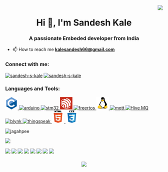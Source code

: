 <div>
  <img align="right" src="https://visitor-badge.laobi.icu/badge?page_id=JAGAHPEE" />
</div>
<h1 align="center">Hi 👋, I'm Sandesh Kale</h1>
<h3 align="center">A passionate Embeded developer from India</h3>

- 📫 How to reach me **kalesandesh66@gmail.com**

<h3 align="left">Connect with me:</h3>
<p align="left">
<a href="https://linkedin.com/in/sandesh-s-kale" target="blank"><img align="center" src="https://raw.githubusercontent.com/rahuldkjain/github-profile-readme-generator/master/src/images/icons/Social/linked-in-alt.svg" alt="sandesh-s-kale" height="30" width="40" /></a>
<a href="https://www.instagram.com/mr._sk_oo7/)" target="blank"><img align="center" src="https://logos-world.net/wp-content/uploads/2020/06/Instagram-Logo.png" alt="sandesh-s-kale" height="30" width="55" /></a>
</p>

<h3 align="left">Languages and Tools:</h3>
<p align="left"> <a href="https://www.cprogramming.com/" target="_blank" rel="noreferrer"> <img src="https://raw.githubusercontent.com/devicons/devicon/master/icons/c/c-original.svg" alt="c" width="40" height="40"/> </a>  <a href="https://www.arduino.cc/" target="_blank" rel="noreferrer"> <img src="https://cdn.worldvectorlogo.com/logos/arduino-1.svg" alt="arduino" width="40" height="40"/> </a>  <a href="https://www.st.com/en/development-tools/stm32cubeide.html" target="_blank" srel="noreferrer"> <img src="https://www.disk91.com/wp-content/uploads/2018/09/12180191.png" alt="stm32" width="40" height="40"/> </a> <a href="https://www.espressif.com/" target="_blank" srel="noreferrer"> <img src="https://github.com/JAGAHPEE/JAGAHPEE/blob/master/espressif.png" alt="espressif" width="40" height="40"/> </a> <a href="https://www.freertos.org/index.html/" target="_blank" srel="noreferrer"> <img src="https://www.kaliop.com/app/uploads/2019/01/freertos_color-1.png" alt="freertos" width="100" height="40"/> </a> <a href="https://www.linux.org/" target="_blank" srel="noreferrer"> <img src="https://raw.githubusercontent.com/devicons/devicon/master/icons/linux/linux-original.svg" alt="linux" width="40" height="40"/> </a> <a href="https://mqtt.org/" target="_blank" srel="noreferrer"> <img src="https://mqtt.org/assets/img/mqtt-logo-transp.svg" alt="mqtt" width="100" height="40"/> </a> <a href="https://www.mqtt-dashboard.com/" target="_blank" srel="noreferrer"> <img src="https://cdn.startbase.com/images/magazine/2021/05/03-hivemq-vert.jpg?w=1108" alt="Hive MQ" width="40" height="40"/> </a> <a href="https://blynk.io/" target="_blank" srel="noreferrer"> <img src="https://assets-global.website-files.com/64e7613f72bbd136b54a5f25/64e7613f72bbd136b54a5f2c_Blynk-logo-app-icon.svg" alt="blynk" width="100" height="40"/> </a>  <a href="https://thingspeak.com/" target="_blank" srel="noreferrer"> <img src="https://thingspeak.com/assets/thingspeak_logo_white-ef4990033a96773df16f2a98e7d72e06f1f497d026145ebbcce1aa9d974e9015.png" alt="thingspeak" width="170" height="40"/> </a> <a href="https://www.w3.org/html/" target="_blank" rel="noreferrer"> <img src="https://raw.githubusercontent.com/devicons/devicon/master/icons/html5/html5-original-wordmark.svg" alt="html5" width="40" height="40"/> </a>  <a href="https://www.w3schools.com/css/" target="_blank" rel="noreferrer"> <img src="https://raw.githubusercontent.com/devicons/devicon/master/icons/css3/css3-original-wordmark.svg" alt="css3" width="40" height="40"/> </a> </p>

<p><img align="center" src="https://github-readme-stats.vercel.app/api/top-langs?username=jagahpee&theme=dark&show_icons=true&locale=en&layout=compact&hide_progress=true" alt="jagahpee" /></p>

![](https://github-readme-stats.vercel.app/api?username=JAGAHPEE&theme=dark&show_icons=true)

[![](https://github-readme-stats.vercel.app/api/pin/?username=JAGAHPEE&theme=dark&repo=CDAC_Project)](https://github.com/JAGAHPEE/CDAC_Project/blob/main/README.md)
[![](https://github-readme-stats.vercel.app/api/pin/?username=JAGAHPEE&theme=dark&repo=Major-Project--II-Floor-Cleaning-Robot)](https://github.com/JAGAHPEE/Major-Project--II-Floor-Cleaning-Robot)
[![](https://github-readme-stats.vercel.app/api/pin/?username=JAGAHPEE&theme=dark&repo=Major_Project_I-IOT_Car_Parking_System)](https://github.com/JAGAHPEE/Major_Project_I-IOT_Car_Parking_System)
[![](https://github-readme-stats.vercel.app/api/pin/?username=JAGAHPEE&theme=dark&repo=Minor_Project-Covid_Protective_Robot)](https://github.com/JAGAHPEE/Minor_Project-Covid_Protective_Robot)
[![](https://github-readme-stats.vercel.app/api/pin/?username=JAGAHPEE&theme=dark&repo=TSF-Metro-Hotel-Booking-Payment-Gateway-Integration)](https://github.com/JAGAHPEE/TSF-Metro-Hotel-Booking-Payment-Gateway-Integration)
[![](https://github-readme-stats.vercel.app/api/pin/?username=JAGAHPEE&theme=dark&repo=ARDUINO_IDE)](https://github.com/JAGAHPEE/ARDUINO_IDE)
[![](https://github-readme-stats.vercel.app/api/pin/?username=JAGAHPEE&theme=dark&repo=Embeded-System-with-AVR-ATMEGA32)](https://github.com/JAGAHPEE/Embeded-System-with-AVR-ATMEGA32)
[![](https://github-readme-stats.vercel.app/api/pin/?username=JAGAHPEE&theme=dark&repo=Portfolio)](https://github.com/JAGAHPEE/Portfolio)
<h3 align="center">
    <img src="https://readme-typing-svg.herokuapp.com/?font=Righteous&size=25&center=true&vCenter=true&color=00F72F&width=500&height=70&duration=4000&lines=Thanks+for+visiting!+✌️;+Shoot+me+a+message+on+Linkedin!;I'm+always+down+to+collab+:)">
</h3>
